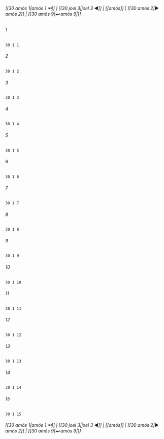 
###### [[30 аmós 1|аmós 1 ⏮]] | [[30 joel 3|joel 3 ◀]] | [[аmós]] | [[30 аmós 2|▶ аmós 2]] | [[30 аmós 9|⏭ аmós 9|]]

###### 1
``` verse
30 1 1 
```
###### 2
``` verse
30 1 2 
```
###### 3
``` verse
30 1 3 
```
###### 4
``` verse
30 1 4 
```
###### 5
``` verse
30 1 5 
```
###### 6
``` verse
30 1 6 
```
###### 7
``` verse
30 1 7 
```
###### 8
``` verse
30 1 8 
```
###### 9
``` verse
30 1 9 
```
###### 10
``` verse
30 1 10 
```
###### 11
``` verse
30 1 11 
```
###### 12
``` verse
30 1 12 
```
###### 13
``` verse
30 1 13 
```
###### 14
``` verse
30 1 14 
```
###### 15
``` verse
30 1 15 
```

###### [[30 аmós 1|аmós 1 ⏮]] | [[30 joel 3|joel 3 ◀]] | [[аmós]] | [[30 аmós 2|▶ аmós 2]] | [[30 аmós 9|⏭ аmós 9|]]

